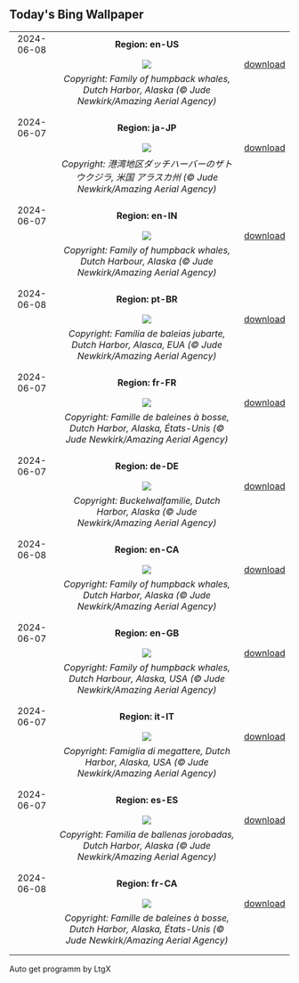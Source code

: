 ## Today's Bing Wallpaper
|      |      |      |
| :----: | :----: | :----: |
|2024-06-08|**Region: en-US**||
||![](https://www.bing.com/th?id=OHR.HumpbackFamily_EN-US6789097648_UHD.jpg&pid=hp&w=1152&h=648&rs=1&c=4)| [download](https://www.bing.com/th?id=OHR.HumpbackFamily_EN-US6789097648_UHD.jpg)|
||*Copyright: Family of humpback whales, Dutch Harbor, Alaska (© Jude Newkirk/Amazing Aerial Agency)*
||
|||
|2024-06-07|**Region: ja-JP**||
||![](https://www.bing.com/th?id=OHR.HumpbackFamily_JA-JP3134637599_UHD.jpg&pid=hp&w=1152&h=648&rs=1&c=4)| [download](https://www.bing.com/th?id=OHR.HumpbackFamily_JA-JP3134637599_UHD.jpg)|
||*Copyright: 港湾地区ダッチハーバーのザトウクジラ, 米国 アラスカ州 (© Jude Newkirk/Amazing Aerial Agency)*
||
|||
|2024-06-07|**Region: en-IN**||
||![](https://www.bing.com/th?id=OHR.HumpbackFamily_EN-IN7046950046_UHD.jpg&pid=hp&w=1152&h=648&rs=1&c=4)| [download](https://www.bing.com/th?id=OHR.HumpbackFamily_EN-IN7046950046_UHD.jpg)|
||*Copyright: Family of humpback whales, Dutch Harbour, Alaska (© Jude Newkirk/Amazing Aerial Agency)*
||
|||
|2024-06-08|**Region: pt-BR**||
||![](https://www.bing.com/th?id=OHR.HumpbackFamily_PT-BR7707157719_UHD.jpg&pid=hp&w=1152&h=648&rs=1&c=4)| [download](https://www.bing.com/th?id=OHR.HumpbackFamily_PT-BR7707157719_UHD.jpg)|
||*Copyright: Família de baleias jubarte, Dutch Harbor, Alasca, EUA (© Jude Newkirk/Amazing Aerial Agency)*
||
|||
|2024-06-07|**Region: fr-FR**||
||![](https://www.bing.com/th?id=OHR.HumpbackFamily_FR-FR3059562315_UHD.jpg&pid=hp&w=1152&h=648&rs=1&c=4)| [download](https://www.bing.com/th?id=OHR.HumpbackFamily_FR-FR3059562315_UHD.jpg)|
||*Copyright: Famille de baleines à bosse, Dutch Harbor, Alaska, États-Unis (© Jude Newkirk/Amazing Aerial Agency)*
||
|||
|2024-06-07|**Region: de-DE**||
||![](https://www.bing.com/th?id=OHR.HumpbackFamily_DE-DE8013802672_UHD.jpg&pid=hp&w=1152&h=648&rs=1&c=4)| [download](https://www.bing.com/th?id=OHR.HumpbackFamily_DE-DE8013802672_UHD.jpg)|
||*Copyright: Buckelwalfamilie, Dutch Harbor, Alaska (© Jude Newkirk/Amazing Aerial Agency)*
||
|||
|2024-06-08|**Region: en-CA**||
||![](https://www.bing.com/th?id=OHR.HumpbackFamily_EN-CA7093213035_UHD.jpg&pid=hp&w=1152&h=648&rs=1&c=4)| [download](https://www.bing.com/th?id=OHR.HumpbackFamily_EN-CA7093213035_UHD.jpg)|
||*Copyright: Family of humpback whales, Dutch Harbor, Alaska (© Jude Newkirk/Amazing Aerial Agency)*
||
|||
|2024-06-07|**Region: en-GB**||
||![](https://www.bing.com/th?id=OHR.HumpbackFamily_EN-GB1225853084_UHD.jpg&pid=hp&w=1152&h=648&rs=1&c=4)| [download](https://www.bing.com/th?id=OHR.HumpbackFamily_EN-GB1225853084_UHD.jpg)|
||*Copyright: Family of humpback whales, Dutch Harbour, Alaska, USA (© Jude Newkirk/Amazing Aerial Agency)*
||
|||
|2024-06-07|**Region: it-IT**||
||![](https://www.bing.com/th?id=OHR.HumpbackFamily_IT-IT4429880425_UHD.jpg&pid=hp&w=1152&h=648&rs=1&c=4)| [download](https://www.bing.com/th?id=OHR.HumpbackFamily_IT-IT4429880425_UHD.jpg)|
||*Copyright: Famiglia di megattere, Dutch Harbor, Alaska, USA (© Jude Newkirk/Amazing Aerial Agency)*
||
|||
|2024-06-07|**Region: es-ES**||
||![](https://www.bing.com/th?id=OHR.HumpbackFamily_ES-ES5806856103_UHD.jpg&pid=hp&w=1152&h=648&rs=1&c=4)| [download](https://www.bing.com/th?id=OHR.HumpbackFamily_ES-ES5806856103_UHD.jpg)|
||*Copyright: Familia de ballenas jorobadas, Dutch Harbor, Alaska (© Jude Newkirk/Amazing Aerial Agency)*
||
|||
|2024-06-08|**Region: fr-CA**||
||![](https://www.bing.com/th?id=OHR.HumpbackFamily_FR-CA2761557723_UHD.jpg&pid=hp&w=1152&h=648&rs=1&c=4)| [download](https://www.bing.com/th?id=OHR.HumpbackFamily_FR-CA2761557723_UHD.jpg)|
||*Copyright: Famille de baleines à bosse, Dutch Harbor, Alaska, États-Unis (© Jude Newkirk/Amazing Aerial Agency)*
||
|||

Auto get programm by LtgX
